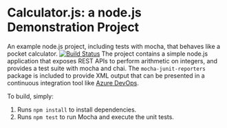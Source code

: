 Calculator.js: a node.js Demonstration Project
==============================================
An example node.js project, including tests with mocha, that behaves like
a pocket calculator.
[![Build Status](https://dev.azure.com/joseramonborbollamontalvoDCKLH/Integrating%20External%20Source%20control%20with%20Azure%20Pipelines/_apis/build/status/jbausoleil.calculator?branchName=master)](https://dev.azure.com/joseramonborbollamontalvoDCKLH/Integrating%20External%20Source%20control%20with%20Azure%20Pipelines/_build/latest?definitionId=1&branchName=master)
The project contains a simple node.js application that exposes REST APIs
to perform arithmetic on integers, and provides a test suite with mocha
and chai.  The `mocha-junit-reporters` package is included to provide XML
output that can be presented in a continuous integration tool like
[Azure DevOps](https://azure.com/devops).

To build, simply:

1. Runs `npm install` to install dependencies.
2. Runs `npm test` to run Mocha and execute the unit tests.

